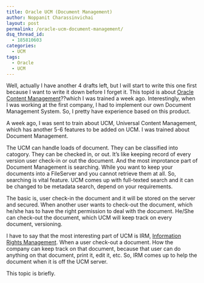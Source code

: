 ```yaml
---
title: Oracle UCM (Document Management)
author: Noppanit Charassinvichai
layout: post
permalink: /oracle-ucm-document-management/
dsq_thread_id:
  - 185810603
categories:
  - UCM
tags:
  - Oracle
  - UCM
---
```

Well, actually I have another 4 drafts left, but I will start to write this one first because I want to write it down before I forget it. This topid is about <a href="http://www.oracle.com/products/middleware/content-management/universal-content-management.html" target="_blank">Oracle Content Management</a>??which I was trained a week ago. Interestingly, when I was working at the first company, I had to implement our own Document Management System. So, I pretty have experience based on this product.

A week ago, I was sent to train about UCM, Universal Content Management, which has another 5-6 features to be added on UCM. I was trained about Document Management.

The UCM can handle loads of document. They can be classified into catogory. They can be checked in, or out. It&#8217;s like keeping record of every version user check-in or out the document. And the most improtance part of Document Management is searching. While you want to keep your documents into a FileServer and you cannot retrieve them at all. So, searching is vital feature. UCM comes up with full-texted search and it can be changed to be metadata search, depend on your requirements.

The basic is, user check-in the document and it will be stored on the server and secured. When another user wants to check-out the document, which he/she has to have the right permission to deal with the document. He/She can check-out the document, which UCM will keep track on every document, versioning.

I have to say that the most interesting part of UCM is IRM, <a href="http://www.oracle.com/newsletters/information-indepth/content-management/sep-07/irm.html" target="_blank">Information Rights Management</a>. When a user check-out a document. How the company can keep track on that document, because that user can do anything on that document, print it, edit it, etc. So, IRM comes up to help the document when it is off the UCM server.

This topic is briefly.